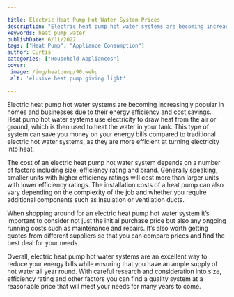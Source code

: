 ```yaml
---

title: Electric Heat Pump Hot Water System Prices
description: "Electric heat pump hot water systems are becoming increasingly popular in homes and businesses due to their energy efficiency and ...continue on"
keywords: heat pump water
publishDate: 6/11/2022
tags: ["Heat Pump", "Appliance Consumption"]
author: Curtis
categories: ["Household Appliances"]
cover: 
 image: /img/heatpump/90.webp
 alt: 'elusive heat pump giving light'

---
```


Electric heat pump hot water systems are becoming increasingly popular in homes and businesses due to their energy efficiency and cost savings. Heat pump hot water systems use electricity to draw heat from the air or ground, which is then used to heat the water in your tank. This type of system can save you money on your energy bills compared to traditional electric hot water systems, as they are more efficient at turning electricity into heat.

The cost of an electric heat pump hot water system depends on a number of factors including size, efficiency rating and brand. Generally speaking, smaller units with higher efficiency ratings will cost more than larger units with lower efficiency ratings. The installation costs of a heat pump can also vary depending on the complexity of the job and whether you require additional components such as insulation or ventilation ducts.

When shopping around for an electric heat pump hot water system it’s important to consider not just the initial purchase price but also any ongoing running costs such as maintenance and repairs. It’s also worth getting quotes from different suppliers so that you can compare prices and find the best deal for your needs.

Overall, electric heat pump hot water systems are an excellent way to reduce your energy bills while ensuring that you have an ample supply of hot water all year round. With careful research and consideration into size, efficiency rating and other factors you can find a quality system at a reasonable price that will meet your needs for many years to come.
